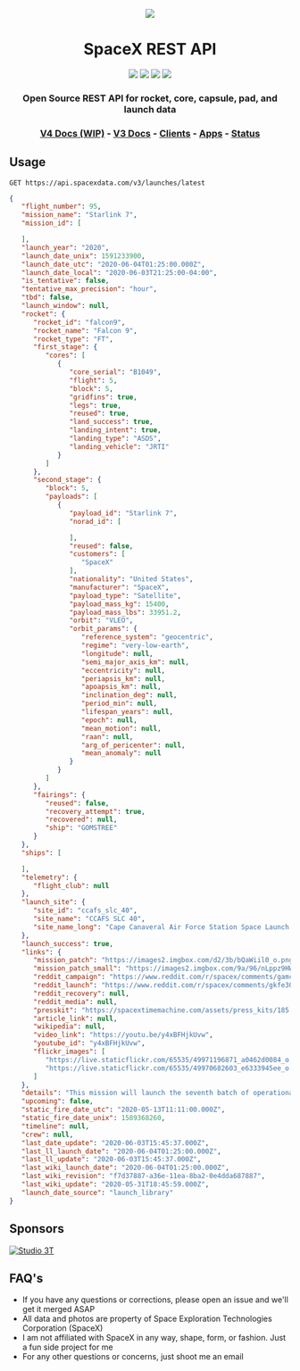 <p align="center"><img src="https://live.staticflickr.com/65535/49185149122_37f5c52e43_k.jpg"></p>

<h1 align="center">SpaceX REST API</h1>

<p align="center">
<a href="https://circleci.com/gh/r-spacex/SpaceX-API"><img src="https://img.shields.io/circleci/project/github/r-spacex/SpaceX-API/master.svg?style=flat-square"></a>
<a href="https://hub.docker.com/r/jakewmeyer/spacex-api/"><img src="https://img.shields.io/docker/build/jakewmeyer/spacex-api.svg?longCache=true&style=flat-square"></a>
<a href="https://github.com/r-spacex/SpaceX-API/releases"><img src="https://img.shields.io/github/release/r-spacex/SpaceX-API.svg?longCache=true&style=flat-square"></a>
<a href="https://en.wikipedia.org/wiki/Representational_state_transfer"><img src="https://img.shields.io/badge/interface-REST-brightgreen.svg?longCache=true&style=flat-square"></a>
</p>

<h3 align="center">Open Source REST API for rocket, core, capsule, pad, and launch data</h3>

<h3 align="center">
<a href="docs/v4/README.md">V4 Docs (WIP)</a> - <a href="https://docs.spacexdata.com">V3 Docs</a> - <a href="docs/clients.md">Clients</a> - <a href="docs/apps.md">Apps</a> - <a href="https://status.spacexdata.com">Status</a>
<br/>
</h3>

## Usage

```http
GET https://api.spacexdata.com/v3/launches/latest
```

```json
{
   "flight_number": 95,
   "mission_name": "Starlink 7",
   "mission_id": [

   ],
   "launch_year": "2020",
   "launch_date_unix": 1591233900,
   "launch_date_utc": "2020-06-04T01:25:00.000Z",
   "launch_date_local": "2020-06-03T21:25:00-04:00",
   "is_tentative": false,
   "tentative_max_precision": "hour",
   "tbd": false,
   "launch_window": null,
   "rocket": {
      "rocket_id": "falcon9",
      "rocket_name": "Falcon 9",
      "rocket_type": "FT",
      "first_stage": {
         "cores": [
            {
               "core_serial": "B1049",
               "flight": 5,
               "block": 5,
               "gridfins": true,
               "legs": true,
               "reused": true,
               "land_success": true,
               "landing_intent": true,
               "landing_type": "ASDS",
               "landing_vehicle": "JRTI"
            }
         ]
      },
      "second_stage": {
         "block": 5,
         "payloads": [
            {
               "payload_id": "Starlink 7",
               "norad_id": [

               ],
               "reused": false,
               "customers": [
                  "SpaceX"
               ],
               "nationality": "United States",
               "manufacturer": "SpaceX",
               "payload_type": "Satellite",
               "payload_mass_kg": 15400,
               "payload_mass_lbs": 33951.2,
               "orbit": "VLEO",
               "orbit_params": {
                  "reference_system": "geocentric",
                  "regime": "very-low-earth",
                  "longitude": null,
                  "semi_major_axis_km": null,
                  "eccentricity": null,
                  "periapsis_km": null,
                  "apoapsis_km": null,
                  "inclination_deg": null,
                  "period_min": null,
                  "lifespan_years": null,
                  "epoch": null,
                  "mean_motion": null,
                  "raan": null,
                  "arg_of_pericenter": null,
                  "mean_anomaly": null
               }
            }
         ]
      },
      "fairings": {
         "reused": false,
         "recovery_attempt": true,
         "recovered": null,
         "ship": "GOMSTREE"
      }
   },
   "ships": [

   ],
   "telemetry": {
      "flight_club": null
   },
   "launch_site": {
      "site_id": "ccafs_slc_40",
      "site_name": "CCAFS SLC 40",
      "site_name_long": "Cape Canaveral Air Force Station Space Launch Complex 40"
   },
   "launch_success": true,
   "links": {
      "mission_patch": "https://images2.imgbox.com/d2/3b/bQaWiil0_o.png",
      "mission_patch_small": "https://images2.imgbox.com/9a/96/nLppz9HW_o.png",
      "reddit_campaign": "https://www.reddit.com/r/spacex/comments/gamcbr/starlink7_launch_campaign_thread/",
      "reddit_launch": "https://www.reddit.com/r/spacex/comments/gkfe30/rspacex_starlink_7_official_launch_discussion/",
      "reddit_recovery": null,
      "reddit_media": null,
      "presskit": "https://spacextimemachine.com/assets/press_kits/185.pdf",
      "article_link": null,
      "wikipedia": null,
      "video_link": "https://youtu.be/y4xBFHjkUvw",
      "youtube_id": "y4xBFHjkUvw",
      "flickr_images": [
         "https://live.staticflickr.com/65535/49971196871_a0462d0084_o.jpg",
         "https://live.staticflickr.com/65535/49970682603_e6333945ee_o.jpg"
      ]
   },
   "details": "This mission will launch the seventh batch of operational Starlink satellites, which are expected to be version 1.0, from SLC-40, Cape Canaveral AFS. It is the eighth Starlink launch overall. The satellites will be delivered to low Earth orbit and will spend a few weeks maneuvering to their operational altitude of 550 km. The booster for this mission is expected to land on JRTI on its first mission since arriving at Port Canaveral.",
   "upcoming": false,
   "static_fire_date_utc": "2020-05-13T11:11:00.000Z",
   "static_fire_date_unix": 1589368260,
   "timeline": null,
   "crew": null,
   "last_date_update": "2020-06-03T15:45:37.000Z",
   "last_ll_launch_date": "2020-06-04T01:25:00.000Z",
   "last_ll_update": "2020-06-03T15:45:37.000Z",
   "last_wiki_launch_date": "2020-06-04T01:25:00.000Z",
   "last_wiki_revision": "f7d37887-a36e-11ea-8ba2-0e4dda687887",
   "last_wiki_update": "2020-05-31T18:45:59.000Z",
   "launch_date_source": "launch_library"
}
```

## Sponsors
[![Studio 3T](https://imgur.com/ZuHz5Fk.png)](https://studio3t.com/)

## FAQ's
* If you have any questions or corrections, please open an issue and we'll get it merged ASAP
* All data and photos are property of Space Exploration Technologies Corporation (SpaceX)
* I am not affiliated with SpaceX in any way, shape, form, or fashion. Just a fun side project for me
* For any other questions or concerns, just shoot me an email
